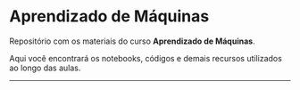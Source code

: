 # Aprendizado de Máquinas

Repositório com os materiais do curso **Aprendizado de Máquinas**.

Aqui você encontrará os notebooks, códigos e demais recursos utilizados ao longo das aulas.

---

